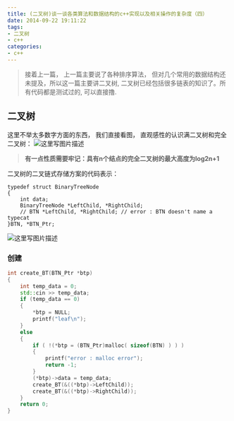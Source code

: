 ```yaml
---
title: (二叉树)谈一谈各类算法和数据结构的c++实现以及相关操作的复杂度（四）
date: 2014-09-22 19:11:22
tags:
- 二叉树
- c++
categories:
- c++
---
```



>接着上一篇， 上一篇主要说了各种排序算法， 但对几个常用的数据结构还未提及，所以这一篇主要讲二叉树, 二叉树已经包括很多链表的知识了。所有代码都是测试过的, 可以直接撸.

## **二叉树**
这里不举太多数字方面的东西， 我们直接看图， 直观感性的认识满二叉树和完全二叉树：
![这里写图片描述](http://img.blog.csdn.net/20170805013035460?watermark/2/text/aHR0cDovL2Jsb2cuY3Nkbi5uZXQvbm9zaXg=/font/5a6L5L2T/fontsize/400/fill/I0JBQkFCMA==/dissolve/70/gravity/SouthEast)

>**有一点性质需要牢记：具有n个结点的完全二叉树的最大高度为log2n+1**

二叉树的二叉链式存储方案的代码表示：

```
typedef struct BinaryTreeNode
{
	int data;
	BinaryTreeNode *LeftChild, *RightChild;
	// BTN *LeftChild, *RightChild; // error : BTN doesn't name a typecat
}BTN, *BTN_Ptr;
```
![这里写图片描述](http://img.blog.csdn.net/20170805023144001?watermark/2/text/aHR0cDovL2Jsb2cuY3Nkbi5uZXQvbm9zaXg=/font/5a6L5L2T/fontsize/400/fill/I0JBQkFCMA==/dissolve/70/gravity/SouthEast)

<!-- more -->

### **创建**

``` c++
int create_BT(BTN_Ptr *btp)
{
    int temp_data = 0;
    std::cin >> temp_data;
    if (temp_data == 0)
    {
        *btp = NULL;
        printf("leaf\n");
    }
    else
    {
        if ( !(*btp = (BTN_Ptr)malloc( sizeof(BTN) ) ) ) 
        {
            printf("error : malloc error");
            return -1;
        }
        (*btp)->data = temp_data;
        create_BT(&((*btp)->LeftChild));
        create_BT(&((*btp)->RightChild));
    } 
    return 0;
}
```


